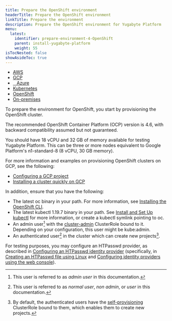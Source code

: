 ```yaml
---
title: Prepare the OpenShift environment
headerTitle: Prepare the OpenShift environment
linkTitle: Prepare the environment
description: Prepare the OpenShift environment for Yugabyte Platform
menu:
  latest:
    identifier: prepare-environment-4-OpenShift
    parent: install-yugabyte-platform
    weight: 55
isTocNested: false
showAsideToc: true
---
```


<ul class="nav nav-tabs-alt nav-tabs-yb">

  <li>
    <a href="/latest/yugabyte-platform/install-yugabyte-platform/prepare-environment/aws" class="nav-link">
      <i class="icon-aws" aria-hidden="true"></i>
      AWS
    </a>
  </li>

  <li>
    <a href="/latest/yugabyte-platform/install-yugabyte-platform/prepare-environment/gcp" class="nav-link">
       <i class="fab fa-google" aria-hidden="true"></i>
      GCP
    </a>
  </li>

  <li>
    <a href="/latest/yugabyte-platform/install-yugabyte-platform/prepare-environment/azure" class="nav-link">
      <i class="icon-azure" aria-hidden="true"></i>
      &nbsp;&nbsp; Azure
    </a>
  </li>

  <li>
    <a href="/latest/yugabyte-platform/install-yugabyte-platform/prepare-environment/kubernetes" class="nav-link">
      <i class="icon-aws" aria-hidden="true"></i>
      Kubernetes
    </a>
  </li>

<li>
    <a href="/latest/yugabyte-platform/install-yugabyte-platform/prepare-environment/openshift" class="nav-link active">
      <i class="fas fa-cubes" aria-hidden="true"></i>
      OpenShift
    </a>
 </li>

  <li>
    <a href="/latest/yugabyte-platform/install-yugabyte-platform/prepare-environment/on-premises" class="nav-link">
      <i class="icon-aws" aria-hidden="true"></i>
      On-premises
    </a>
  </li>

</ul>

To prepare the environment for OpenShift, you start by provisioning the OpenShift cluster. 

The recommended OpenShift Container Platform (OCP) version is 4.6, with backward compatibility assumed but not guaranteed.

You should have 18 vCPU and 32 GB of memory available for testing Yugabyte Platform. This can be three or more nodes equivalent to Google Platform's n1-standard-8 (8 vCPU, 30 GB memory).

For more information and examples on provisioning OpenShift clusters on GCP, see the following: 

- [Configuring a GCP project](https://docs.openshift.com/container-platform/4.6/installing/installing_gcp/installing-gcp-account.html) 
- [Installing a cluster quickly on GCP](https://docs.openshift.com/container-platform/4.6/installing/installing_gcp/installing-gcp-default.html#prerequisites)

In addition, ensure that you have the following: 

- The latest oc binary in your path. For more information, see [Installing the OpenShift CLI](https://docs.openshift.com/container-platform/4.6/cli_reference/openshift_cli/getting-started-cli.html#installing-openshift-cli).
- The latest kubectl 1.19.7 binary in your path. See [Install and Set Up kubectl](https://kubernetes.io/docs/tasks/tools/install-kubectl/) for more information, or create a kubectl symlink pointing to oc.
- An admin user[^1] with the [cluster-admin](https://docs.openshift.com/container-platform/4.6/authentication/using-rbac.html#default-roles_using-rbac) ClusterRole bound to it. Depending on your configuration, this user might be kube:admin.
- An authenticated user[^2] in the cluster which can create new projects[^3].

For testing purposes, you may configure an HTPasswd provider, as described in [Configuring an HTPasswd identity provider](https://docs.openshift.com/container-platform/4.6/authentication/identity_providers/configuring-htpasswd-identity-provider.html) (specifically, in [Creating an HTPasswd file using Linux](https://docs.openshift.com/container-platform/4.6/authentication/identity_providers/configuring-htpasswd-identity-provider.html#identity-provider-creating-htpasswd-file-linux_configuring-htpasswd-identity-provider) and [Configuring identity providers using the web console](https://docs.openshift.com/container-platform/4.6/authentication/identity_providers/configuring-htpasswd-identity-provider.html#identity-provider-configuring-using-the-web-console_configuring-htpasswd-identity-provider)).

[^1]: This user is referred to as *admin user* in this documentation.
[^2]: This user is referred to as *normal user*, *non admin*, or *user* in this documentation.
[^3]: By default, the authenticated users have the [self-provisioning](https://docs.openshift.com/container-platform/4.6/authentication/using-rbac.html#default-roles_using-rbac) ClusterRole bound to them, which enables them to create new projects.

